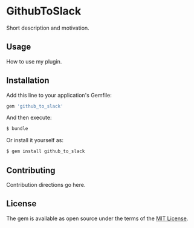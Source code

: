 # GithubToSlack
Short description and motivation.

## Usage
How to use my plugin.

## Installation
Add this line to your application's Gemfile:

```ruby
gem 'github_to_slack'
```

And then execute:
```bash
$ bundle
```

Or install it yourself as:
```bash
$ gem install github_to_slack
```

## Contributing
Contribution directions go here.

## License
The gem is available as open source under the terms of the [MIT License](http://opensource.org/licenses/MIT).
